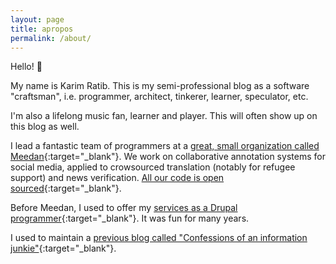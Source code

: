 ```yaml
---
layout: page
title: apropos
permalink: /about/
---
```


Hello! :wave:

My name is Karim Ratib. This is my semi-professional blog as a software "craftsman", i.e. programmer, architect, tinkerer, learner, speculator, etc.

I'm also a lifelong music fan, learner and player. This will often show up on this blog as well.

I lead a fantastic team of programmers at a [great, small organization called Meedan](https://meedan.com){:target="_blank"}.
We work on collaborative annotation systems for social media, applied to crowsourced translation (notably for refugee support) and news verification.
[All our code is open sourced](https://github.com/meedan){:target="_blank"}.

Before Meedan, I used to offer my [services as a Drupal programmer](http://thereisamoduleforthat.com){:target="_blank"}. It was fun for many years.

I used to maintain a [previous blog called "Confessions of an information junkie"](http://infojunkie.karimratib.me){:target="_blank"}.
